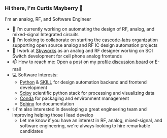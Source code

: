 ### Hi there, I'm Curtis Mayberry 👋

I'm an analog, RF, and Software Engineer

- 🦾 I’m currently working on automating the design of RF, analog, and mixed-signal Integrated circuits
- 👯 I’m looking to collaborate on starting the [cascode-labs](https://github.com/cascode-labs) organization supporting open source analog and RF IC design automation projects
- 💼 I work at [Skyworks](https://www.skyworksinc.com/) as an analog and RF designer working on SOI Switch development for cell phone analog frontends
- 📫 How to reach me:  Open a post on my [profile discussion board](https://github.com/curtisma/curtisma/discussions) or E-mail
- 💻 Software Interests:
  - [Python](https://www.python.org/) & [SKILL](https://www.cadence.com/en_US/home/training/all-courses/83018.html) for design automation backend and frontend development
  - [Scipy](https://www.scipy.org/) scientific python stack for processing and visualizing data
  - [Conda](https://docs.conda.io/en/latest/) for packaging and environment management
  - [Sphinx](https://www.sphinx-doc.org/en/master/index.html) for documentation
- ✨I'm also interested in developing a great engineering team and improving helping those I lead develop
  - Let me know if you have an interest in RF, analog, mixed-signal, and software engineering, we're always looking to hire remarkable candidates


<!--
**curtisma/curtisma** is a ✨ _special_ ✨ repository because its `README.md` (this file) appears on your GitHub profile.

Here are some ideas to get you started:

- 🔭 I’m currently working on ...
- 🌱 I’m currently learning ...
- 👯 I’m looking to collaborate on ...
- 🤔 I’m looking for help with ...
- 💬 Ask me about ...
- 📫 How to reach me: ...
- 😄 Pronouns: ...
- ⚡ Fun fact: ...
-->
